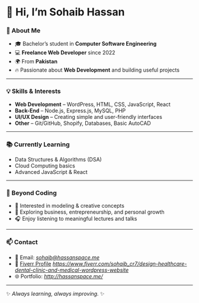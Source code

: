 # 👋 Hi, I’m Sohaib Hassan  

### 🚀 About Me  
- 🎓 Bachelor’s student in **Computer Software Engineering**  
- 💻 **Freelance Web Developer** since 2022  
- 🌍 From **Pakistan**  
- 🔥 Passionate about **Web Development** and building useful projects  

---

### 💡 Skills & Interests  
- **Web Development** – WordPress, HTML, CSS, JavaScript, React  
- **Back-End** – Node.js, Express.js, MySQL, PHP  
- **UI/UX Design** – Creating simple and user-friendly interfaces  
- **Other** – Git/GitHub, Shopify, Databases, Basic AutoCAD  

---

### 📚 Currently Learning  
- Data Structures & Algorithms (DSA)  
- Cloud Computing basics  
- Advanced JavaScript & React  

---

### 🌟 Beyond Coding  
- 🎥 Interested in modeling & creative concepts  
- 📖 Exploring business, entrepreneurship, and personal growth  
- 🎧 Enjoy listening to meaningful lectures and talks  

---

### 📫 Contact  
- 💌 Email: *sohaib@hassanspace.me*  
- 💼 [Fiverr Profile](#) *https://www.fiverr.com/sohaib_cr7/design-healthcare-dental-clinic-and-medical-wordpress-website*  
- 🌐 Portfolio: *http://hassanspace.me/*  

---

✨ _Always learning, always improving._ ✨  
